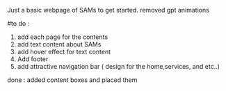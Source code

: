 Just a basic webpage of SAMs to get started.
removed gpt animations

#to do :

1. add each page for the contents
2. add text content about SAMs
3. add hover effect for text content
4. Add footer
5. add attractive navigation bar ( design for the home,services, and etc..)


done :
added content boxes and placed them
